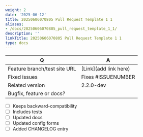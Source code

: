 ```yaml
---
weight: 2
date: '2025-06-12'
title: 20250606070805 Pull Request Template 1 1
aliases:
- /docs/20250606070805_pull_request_template_1_1/
description: ''
linkTitle: 20250606070805 Pull Request Template 1 1
type: docs
---
```


Q | A
--- | ---
Feature branch/test site URL | [Link](add link here)
Fixed issues | Fixes #ISSUENUMBER
Related version | 2.2.0-dev
Bugfix, feature or docs? |
* [ ] Keeps backward-compatibility
* [ ] Includes tests
* [ ] Updated docs
* [ ] Updated config forms
* [ ] Added CHANGELOG entry

